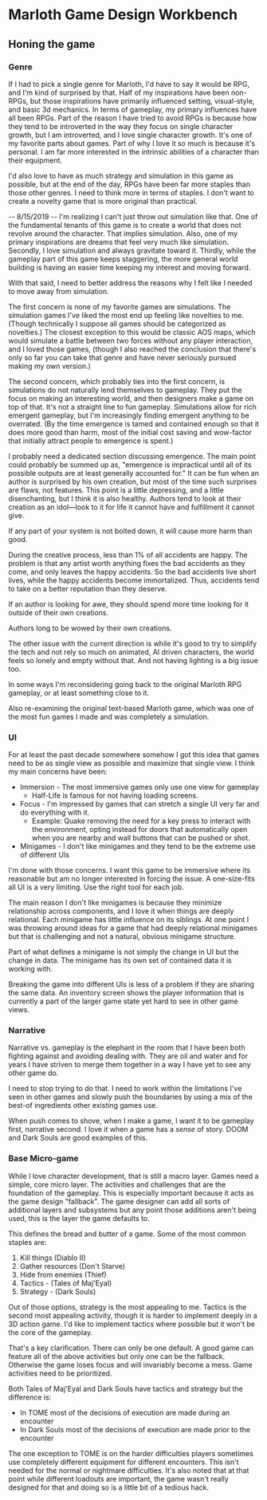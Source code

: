 # Marloth Game Design Workbench

## Honing the game

### Genre

If I had to pick a single genre for Marloth, I'd have to say it would be RPG, and I'm kind of surprised by that.  Half of my inspirations have been non-RPGs, but those inspirations have primarily influenced setting, visual-style, and basic 3d mechanics.  In terms of gameplay, my primary influences have all been RPGs.  Part of the reason I have tried to avoid RPGs is because how they tend to be introverted in the way they focus on single character growth, but I am introverted, and I love single character growth.  It's one of my favorite parts about games.  Part of why I love it so much is because it's personal.  I am far more interested in the intrinsic abilities of a character than their equipment.

I'd also love to have as much strategy and simulation in this game as possible, but at the end of the day, RPGs have been far more staples than those other genres.  I need to think more in terms of staples.  I don't want to create a novelty game that is more original than practical.

-- 8/15/2019 -- I'm realizing I can't just throw out simulation like that.  One of the fundamental tenants of this game is to create a world that does not revolve around the character.  That implies simulation.  Also, one of my primary inspirations are dreams that feel very much like simulation.  Secondly, I love simulation and always gravitate toward it.  Thirdly, while the gameplay part of this game keeps staggering, the more general world building is having an easier time keeping my interest and moving forward.

With that said, I need to better address the reasons why I felt like I needed to move away from simulation.

The first concern is none of my favorite games are simulations.  The simulation games I've liked the most end up feeling like novelties to me. (Though technically I suppose all games should be categorized as novelties.)  The closest exception to this would be classic AOS maps, which would simulate a battle between two forces without any player interaction, and I loved those games, (though I also reached the conclusion that there's only so far you can take that genre and have never seriously pursued making my own version.)

The second concern, which probably ties into the first concern, is simulations do not naturally lend themselves to gameplay.  They put the focus on making an interesting world, and then designers make a game on top of that.  It's not a straight line to fun gameplay.  Simulations allow for rich emergent gameplay, but I'm increasingly finding emergent anything to be overrated.  (By the time emergence is tamed and contained enough so that it does more good than harm, most of the initial cost saving and wow-factor that initially attract people to emergence is spent.)

I probably need a dedicated section discussing emergence.  The main point could probably be summed up as, "emergence is impractical until all of its possible outputs are at least generally accounted for."  It can be fun when an author is surprised by his own creation, but most of the time such surprises are flaws, not features.  This point is a little depressing, and a little disenchanting, but I think it is also healthy.  Authors tend to look at their creation as an idol—look to it for life it cannot have and fulfillment it cannot give.

If any part of your system is not bolted down, it will cause more harm than good.

During the creative process, less than 1% of all accidents are happy.  The problem is that any artist worth anything fixes the bad accidents as they come, and only leaves the happy accidents.  So the bad accidents live short lives, while the happy accidents become immortalized.  Thus, accidents tend to take on a better reputation than they deserve.

If an author is looking for awe, they should spend more time looking for it outside of their own creations.

Authors long to be wowed by their own creations.

The other issue with the current direction is while it's good to try to simplify the tech and not rely so much on animated, AI driven characters, the world feels so lonely and empty without that.  And not having lighting is a big issue too.

In some ways I'm reconsidering going back to the original Marloth RPG gameplay, or at least something close to it.

Also re-examining the original text-based Marloth game, which was one of the most fun games I made and was completely a simulation.

### UI

For at least the past decade somewhere somehow I got this idea that games need to be as single view as possible and maximize that single view.  I think my main concerns have been:

* Immersion - The most immersive games only use one view for gameplay
  * Half-Life is famous for not having loading screens.
* Focus - I'm impressed by games that can stretch a single UI very far and do everything with it.
  * Example: Quake removing the need for a key press to interact with the environment, opting instead for doors that automatically open when you are nearby and wall buttons that can be pushed or shot.
* Minigames - I don't like minigames and they tend to be the extreme use of different UIs

I'm done with those concerns.  I want this game to be immersive where its reasonable but am no longer interested in forcing the issue.  A one-size-fits all UI is a very limiting.  Use the right tool for each job.

The main reason I don't like minigames is because they minimize relationship across components, and I love it when things are deeply relational.  Each minigame has little influence on its siblings. At one point I was throwing around ideas for a game that had deeply relational minigames but that is challenging and not a natural, obvious minigame structure.

Part of what defines a minigame is not simply the change in UI but the change in data.  The minigame has its own set of contained data it is working with.

Breaking the game into different UIs is less of a problem if they are sharing the same data.  An inventory screen shows the player information that is currently a part of the larger game state yet hard to see in other game views.

### Narrative

Narrative vs. gameplay is the elephant in the room that I have been both fighting against and avoiding dealing with.  They are oil and water and for years I have striven to merge them together in a way I have yet to see any other game do.

I need to stop trying to do that.  I need to work within the limitations I've seen in other games and slowly push the boundaries by using a mix of the best-of ingredients other existing games use.

When push comes to shove, when I make a game, I want it to be gameplay first, narrative second.  I love it when a game has a *sense* of story.  DOOM and Dark Souls are good examples of this.

### Base Micro-game

While I love character development, that is still a macro layer.  Games need a simple, core micro layer.  The activities and challenges that are the foundation of the gameplay.  This is especially important because it acts as the game design "fallback".  The game designer can add all sorts of additional layers and subsystems but any point those additions aren't being used, this is the layer the game defaults to.

This defines the bread and butter of a game.  Some of the most common staples are:

1. Kill things (Diablo II)
2. Gather resources (Don't Starve)
3. Hide from enemies (Thief)
4. Tactics - (Tales of Maj'Eyal)
5. Strategy - (Dark Souls)

Out of those options, strategy is the most appealing to me.  Tactics is the second most appealing activity, though it is harder to implement deeply in a 3D action game.  I'd like to implement tactics where possible but it won't be the core of the gameplay.

That's a key clarification.  There can only be one default.  A good game can feature all of the above activities but only one can be the fallback.  Otherwise the game loses focus and will invariably become a mess.  Game activities need to be prioritized.

Both Tales of Maj'Eyal and Dark Souls have tactics and strategy but the difference is:

* In TOME most of the decisions of execution are made during an encounter
* In Dark Souls most of the decisions of execution are made prior to the encounter

The one exception to TOME is on the harder difficulties players sometimes use completely different equipment for different encounters.  This isn't needed for the normal or nightmare difficulties.  It's also noted that at that point while different loadouts are important, the game wasn't really designed for that and doing so is a little bit of a tedious hack.
